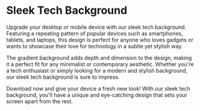 <!--font:Poppins-->

# Sleek Tech Background

Upgrade your desktop or mobile device with our sleek tech background. Featuring a repeating pattern of popular devices such as smartphones, tablets, and laptops, this design is perfect for anyone who loves gadgets or wants to showcase their love for technology in a subtle yet stylish way.

The gradient background adds depth and dimension to the design, making it a perfect fit for any minimalist or contemporary aesthetic. Whether you're a tech enthusiast or simply looking for a modern and stylish background, our sleek tech background is sure to impress.

Download now and give your device a fresh new look! With our sleek tech background, you'll have a unique and eye-catching design that sets your screen apart from the rest.

<!--

Write me markdown content of website with wallpaper:

"A wallpaper featuring a repeating pattern of sleek and modern digital devices, such as smartphones, tablets, and laptops, set against a gradient background."

The header of the page should not be copy of the text but rather a real content of the website which is using this wallpaper.


---


# Digital Devices Wallpaper

Enhance your desktop or mobile device with our sleek and modern digital devices wallpaper. The repeating pattern features popular gadgets such as smartphones, tablets, and laptops, creating a visually stunning and tech-inspired backdrop for your screen.

The gradient background adds depth and dimension to the design, making it a perfect fit for any minimalist or contemporary aesthetic. Whether you're a tech enthusiast or simply looking for a stylish wallpaper, our digital devices wallpaper is sure to impress.

Download now and give your device a fresh new look!


---


Heading should not include word "wallpaper". The website should not be about the wallpaper itself, wallpaper is just a related background, rewrite whole content.


---


# Tech-inspired Digital Devices Background

Elevate your digital experience with our sleek and modern tech-inspired background featuring a repeating pattern of popular devices such as smartphones, tablets, and laptops. The gradient background adds depth and dimension to the design, making it a perfect fit for any minimalist or contemporary aesthetic.

Our digital devices background is a great way to add a touch of tech to your desktop or mobile device. It's perfect for anyone who loves gadgets or wants to showcase their love for technology in a stylish way.

Download now and give your device a fresh new look! With our digital devices background, you'll be sure to impress everyone who sees your screen.


---


Heading is too long, rewrite whole content.


---


# Modern Tech-inspired Background

Looking for a modern and stylish background for your desktop or mobile device? Look no further than our tech-inspired background featuring a repeating pattern of popular devices such as smartphones, tablets, and laptops. The gradient background adds depth and dimension to the design, making it a perfect fit for any minimalist or contemporary aesthetic.

Our digital devices background is perfect for anyone who loves gadgets or wants to showcase their love for technology in a subtle yet stylish way. It's a great way to add a touch of tech to your screen without being too flashy.

Download now and give your device a fresh new look! Our modern tech-inspired background is sure to impress everyone who sees your screen.


---


Heading is too long, rewrite whole content.


---


# Sleek Tech Background

Upgrade your desktop or mobile device with our sleek tech background. Featuring a repeating pattern of popular devices such as smartphones, tablets, and laptops, this design is perfect for anyone who loves gadgets or wants to showcase their love for technology in a subtle yet stylish way.

The gradient background adds depth and dimension to the design, making it a perfect fit for any minimalist or contemporary aesthetic. Whether you're a tech enthusiast or simply looking for a modern and stylish background, our sleek tech background is sure to impress.

Download now and give your device a fresh new look! With our sleek tech background, you'll have a unique and eye-catching design that sets your screen apart from the rest.


---


Write me a Google font which is best fitting for the website.

Pick from the list:
- Lobster
- Orbitron
- Playfair Display
- Exo 2
- Roboto
- Inter
- Dancing Script
- Barlow Condensed
- Poppins
- Montserrat
- Open Sans
- Alegreya
- Great Vibes
- Raleway
- Futura
- Lato
- IBM Plex Sans


Write just the font name nothing else.


---


Poppins

-->
